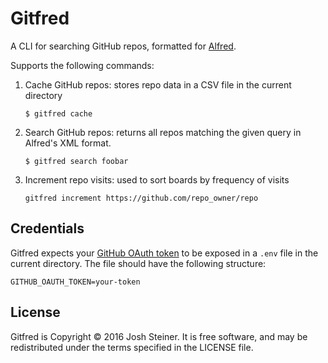 # Gitfred

A CLI for searching GitHub repos, formatted for [Alfred].

[Alfred]: https://www.alfredapp.com/

Supports the following commands:

1. Cache GitHub repos: stores repo data in a CSV file in the current directory

   ```
   $ gitfred cache
   ```

1. Search GitHub repos: returns all repos matching the given query in
   Alfred's XML format.
   ```
   $ gitfred search foobar
   ```

1. Increment repo visits: used to sort boards by frequency of visits

   ```
   gitfred increment https://github.com/repo_owner/repo
   ```

## Credentials

Gitfred expects your [GitHub OAuth token] to be exposed in a `.env` file in the current directory. The file should have the following structure:

[GitHub OAuth token]: https://github.com/settings/tokens/new

```
GITHUB_OAUTH_TOKEN=your-token
```

## License

Gitfred is Copyright © 2016 Josh Steiner. It is free software, and
may be redistributed under the terms specified in the LICENSE file.
